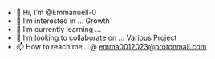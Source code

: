 - 👋 Hi, I’m @Emmanuell-0
- 👀 I’m interested in ... Growth 
- 🌱 I’m currently learning ... 
- 💞️ I’m looking to collaborate on ... Various Project
- 📫 How to reach me ...@ emma0012023@protonmail.com

<!---
Emmanuell-0/Emmanuell-0 is a ✨ special ✨ repository because its `README.md` (this file) appears on your GitHub profile.
You can click the Preview link to take a look at your changes.
--->
